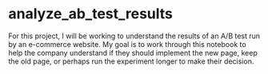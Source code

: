 # analyze_ab_test_results
For this project, I will be working to understand the results of an A/B test run by an e-commerce website.  My goal is to work through this notebook to help the company understand if they should implement the new page, keep the old page, or perhaps run the experiment longer to make their decision.
